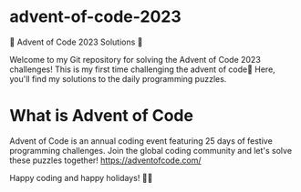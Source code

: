 # advent-of-code-2023
🎄 Advent of Code 2023 Solutions 🎅

Welcome to my Git repository for solving the Advent of Code 2023 challenges! This is my first time challenging the advent of code🚀 Here, you'll find my solutions to the daily programming puzzles. 


# What is Advent of Code
Advent of Code is an annual coding event featuring 25 days of festive programming challenges. Join the global coding community and let's solve these puzzles together!
https://adventofcode.com/

Happy coding and happy holidays! 🌟🎁
